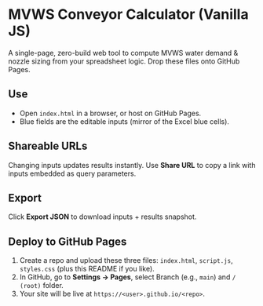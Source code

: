 # MVWS Conveyor Calculator (Vanilla JS)

A single-page, zero-build web tool to compute MVWS water demand & nozzle sizing from your spreadsheet logic. Drop these files onto GitHub Pages.

## Use
- Open `index.html` in a browser, or host on GitHub Pages.
- Blue fields are the editable inputs (mirror of the Excel blue cells).

## Shareable URLs
Changing inputs updates results instantly. Use **Share URL** to copy a link with inputs embedded as query parameters.

## Export
Click **Export JSON** to download inputs + results snapshot.

## Deploy to GitHub Pages
1. Create a repo and upload these three files: `index.html`, `script.js`, `styles.css` (plus this README if you like).
2. In GitHub, go to **Settings → Pages**, select Branch (e.g., `main`) and `/ (root)` folder.
3. Your site will be live at `https://<user>.github.io/<repo>`.
